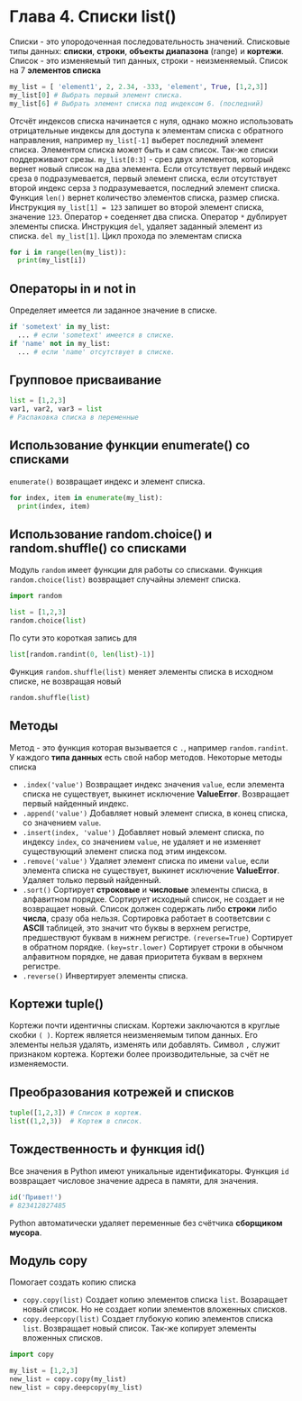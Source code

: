 # Глава 4. Списки list()
Списки - это упородоченная последовательность значений.
Списковые типы данных: __списки__, __строки__, __объекты диапазона__ (range) и __кортежи__.
Список - это изменяемый тип данных, строки - неизменяемый.
Список на 7 __элементов списка__
```python
my_list = [ 'element1', 2, 2.34, -333, 'element', True, [1,2,3]]
my_list[0] # Выбрать первый элемент списка.
my_list[6] # Выбрать элемент списка под индексом 6. (последний)
```
Отсчёт индексов списка начинается с нуля, однако можно использовать отрицательные
индексы для доступа к элементам списка с обратного направления, например
`my_list[-1]` выберет последний элемент списка.
Элементом списка может быть и сам список.
Так-же списки поддерживают срезы. `my_list[0:3]` - срез двух элементов, который
вернет новый список на два элемента.
Если отсутствует первый индекс среза `0` подразумевается, первый элемент списка,
если отсутствует второй индекс серза `3` подразумевается, последний элемент списка.
Функция `len()` вернет количество элементов списка, размер списка.
Инструкция `my_list[1] = 123` запишет во второй элемент списка, значение `123`.
Оператор `+` соеденяет два списка.
Оператор `*` дублирует элементы списка.
Инструкция `del`, удаляет заданный элемент из списка. `del my_list[1]`.
Цикл прохода по элементам списка
```python
for i in range(len(my_list)):
  print(my_list[i])
```

## Операторы in и not in
Определяет имеется ли заданное значение в списке.
```python
if 'sometext' in my_list:
  ... # если 'sometext' имеется в списке.
if 'name' not in my_list:
  ... # если 'name' отсутствует в списке.
```

## Групповое присваивание
```python
list = [1,2,3]
var1, var2, var3 = list
# Распаковка списка в переменные
```

## Использование функции enumerate() со списками
`enumerate()` возвращает индекс и элемент списка.
```python
for index, item in enumerate(my_list):
  print(index, item)
```

## Использование random.choice() и random.shuffle() со списками
Модуль `random` имеет функции для работы со списками.
Функция `random.choice(list)` возвращает случайны элемент списка.
```python
import random

list = [1,2,3]
random.choice(list)
```
По сути это короткая запись для
```python
list[random.randint(0, len(list)-1)]
```
Функция `random.shuffle(list)` меняет элементы списка в исходном списке, не
возвращая новый
```python
random.shuffle(list)
```

## Методы
Метод - это функция которая вызывается с `.`, например `random.randint`.
У каждого __типа данных__ есть свой набор методов.
Некоторые методы списка
- `.index('value')`
  Возвращает индекс значения `value`, если элемента списка не существует,
  выкинет исключение __ValueError__.
  Возвращает первый найденный индекс.
- `.append('value')`
  Добавляет новый элемент списка, в конец списка, со значением `value`.
- `.insert(index, 'value')`
  Добавляет новый элемент списка, по индексу `index`, со значением `value`,
  не удаляет и не изменяет существующий элемент списка под этим индексом.
- `.remove('value')`
  Удаляет элемент списка по имени `value`, если элемента списка не существует,
  выкинет исключение __ValueError__.
  Удаляет только первый найденный.
- `.sort()`
  Сортирует __строковые__ и __числовые__ элементы списка, в алфавитном порядке.
  Сортирует исходный список, не создает и не возвращает новый.
  Список должен содержать либо __строки__ либо __числа__, сразу оба нельзя.
  Сортировка работает в соответсвии с __ASCII__ таблицей, это значит что буквы
  в верхнем регистре, предшествуют буквам в нижнем регистре.
  `(reverse=True)` 
    Сортирует в обратном порядке.
  `(key=str.lower)`
    Сортирует строки в обычном алфавитном порядке, не давая приоритета буквам
    в верхнем регистре.
- `.reverse()`
  Инвертирует элементы списка.
  
## Кортежи tuple()
Кортежи почти идентичны спискам.
Кортежи заключаются в круглые скобки `( )`.
Кортеж является неизменяемым типом данных.
Его элементы нельзя удалять, изменять или добавлять.
Символ `,` служит признаком кортежа.
Кортежи более производительные, за счёт не изменяемости.

## Преобразования котрежей и списков
```python
tuple([1,2,3]) # Список в кортеж.
list((1,2,3))  # Кортеж в список.
```

## Тождественность и функция id()
Все значения в Python имеют уникальные идентификаторы.
Функция `id` возвращает числовое значение адреса в памяти, для значения.
```python
id('Привет!')
# 823412827485
```
Python автоматически удаляет переменные без счётчика __сборщиком мусора__.

## Модуль copy
Помогает создать копию списка
- `copy.copy(list)`
  Создает копию элементов списка `list`.
  Возаращает новый список.
  Но не создает копии элементов вложенных списков.
- `copy.deepcopy(list)`
  Создает глубокую копию элементов списка `list`.
  Возвращает новый список.
  Так-же копирует элементы вложенных списков.
```python
import copy 

my_list = [1,2,3]
new_list = copy.copy(my_list)
new_list = copy.deepcopy(my_list)
```

